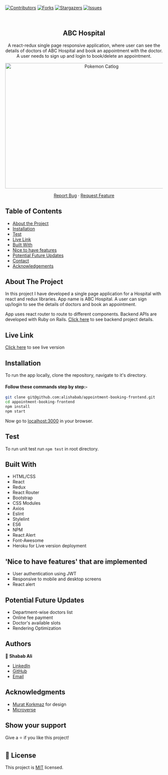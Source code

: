 <!--
*** Thanks for checking out this README Template. If you have a suggestion that would
*** make this better, please fork the repo and create a pull request or simply open
*** an issue with the tag "enhancement".
*** Thanks again! Now go create something AMAZING! :D
-->

<!-- PROJECT SHIELDS -->
<!--
*** I'm using markdown "reference style" links for readability.
*** Reference links are enclosed in brackets [ ] instead of parentheses ( ).
*** See the bottom of this document for the declaration of the reference variables
*** for contributors-url, forks-url, etc. This is an optional, concise syntax you may use.
*** https://www.markdownguide.org/basic-syntax/#reference-style-links
-->
[![Contributors][contributors-shield]][contributors-url]
[![Forks][forks-shield]][forks-url]
[![Stargazers][stars-shield]][stars-url]
[![Issues][issues-shield]][issues-url]

<!-- PROJECT LOGO -->

<br />
<p align="center">

  <h2 align="center">ABC Hospital</h2>
  <p align="center">A react-redux single page responsive application, where user can see the details of doctors of ABC Hospital and book an appointment with the doctor. A user needs to sign up and login to book/delete an appointment.</p>
  <a href="git@github.com:alishabab/appointment-booking-frontend.git">
    <p align="center"> <img src="https://user-images.githubusercontent.com/33728992/100845120-bf136e00-34a2-11eb-9d01-70d5b9678325.gif" alt="Pokemon Catlog" width="600" height="400"> </p>
  </a>
  <p align="center">
    <a href="https://github.com/alishabab/appointment-booking-frontend/issues">Report Bug</a>
    · 
    <a href="https://github.com/alishabab/appointment-booking-frontend/issues">Request Feature</a>
  </p>
</p>

<!-- TABLE OF CONTENTS -->
## Table of Contents

* [About the Project](#about-the-project)
* [Installation](#installation)
* [Test](#test)
* [Live Link](#Live-Link)
* [Built With](#built-with)
* [Nice to have features](#nice-to-have-features)
* [Potential Future Updates](#potential-future-updates)
* [Contact](#authors)
* [Acknowledgements](#acknowledgments)

<!-- ABOUT THE PROJECT -->
## About The Project

In this project I have developed a single page application for a Hospital with react and redux libraries. App name is ABC Hospital. A user can sign up/login to see the details of doctors and book an appointment.

App uses react router to route to different components. 
Backend APIs are developed with Ruby on Rails. [Click here](https://github.com/alishabab/appointment-booking-backend) to see backend project details.


<!-- Live Link  -->

## Live Link

[Click here](https://glacial-peak-60683.herokuapp.com/) to see live version

<!-- INSTALLATION -->

## Installation

To run the app locally, clone the repository, navigate to it's directory.

#### Follow these commands step by step:-

```bash
git clone git@github.com:alishabab/appointment-booking-frontend.git
cd appointment-booking-frontend
npm install
npm start
```

Now go to [localhost:3000](http://localhost:3000) in your browser.

<!-- Test -->

## Test

To run unit test run `npm test` in root directory.

<!-- BUILD WITH -->

## Built With

- HTML/CSS
- React
- Redux
- React Router
- Bootstrap
- CSS Modules
- Axios
- Eslint
- Stylelint
- ES6
- NPM
- React Alert
- Font-Awesome
- Heroku for Live version deployment



<!-- Nice to have features -->

## 'Nice to have features' that are implemented
- User authentication using JWT
- Responsive to mobile and desktop screens
- React alert

<!-- potential future updates -->

## Potential Future Updates

- Department-wise doctors list
- Online fee payment
- Doctor's available slots
- Rendering Optimization

<!-- CONTACT -->
## Authors

👤 **Shabab Ali** 
    
- [LinkedIn](https://www.linkedin.com/in/shababali/)
- [GitHub](https://github.com/alishabab)
- [Email](shababsaifi@gmail.com)

<!-- acknowledgments -->

## Acknowledgments

- [Murat Korkmaz](https://www.behance.net/gallery/26425031/Vespa-Responsive-Redesign) for design
- [Microverse](https://microverse.org)

## Show your support

Give a ⭐️ if you like this project!

<!-- MARKDOWN LINKS & IMAGES -->
<!-- https://www.markdownguide.org/basic-syntax/#reference-style-links -->
[contributors-shield]: https://img.shields.io/github/contributors/alishabab/appointment-booking-frontend.svg?style=flat-square
[contributors-url]: https://github.com/alishabab/appointment-booking-frontend/graphs/contributors
[forks-shield]: https://img.shields.io/github/forks/alishabab/appointment-booking-frontend.svg?style=flat-square
[forks-url]: https://github.com/alishabab/appointment-booking-frontend/network/members
[stars-shield]: https://img.shields.io/github/stars/alishabab/appointment-booking-frontend.svg?style=flat-square
[stars-url]: https://github.com/alishabab/appointment-booking-frontend/stargazers
[issues-shield]: https://img.shields.io/github/issues/alishabab/appointment-booking-frontend.svg?style=flat-square
[issues-url]: https://github.com/alishabab/appointment-booking-frontend/issues

## 📝 License

This project is [MIT](https://opensource.org/licenses/MIT) licensed.